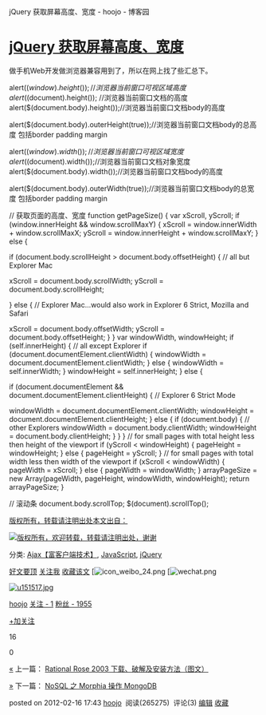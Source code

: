 jQuery 获取屏幕高度、宽度 - hoojo - 博客园

# [jQuery 获取屏幕高度、宽度](https://www.cnblogs.com/hoojo/archive/2012/02/16/2354663.html)

做手机Web开发做浏览器兼容用到了，所以在网上找了些汇总下。

alert($(window).height()); //浏览器当前窗口可视区域高度
alert($(document).height()); //浏览器当前窗口文档的高度
alert($(document.body).height());//浏览器当前窗口文档body的高度

alert($(document.body).outerHeight(true));//浏览器当前窗口文档body的总高度 包括border padding margin

alert($(window).width()); //浏览器当前窗口可视区域宽度
alert($(document).width());//浏览器当前窗口文档对象宽度
alert($(document.body).width());//浏览器当前窗口文档body的高度

alert($(document.body).outerWidth(true));//浏览器当前窗口文档body的总宽度 包括border padding margin

// 获取页面的高度、宽度
function getPageSize() {
 var xScroll, yScroll;
 if (window.innerHeight && window.scrollMaxY) {
xScroll = window.innerWidth + window.scrollMaxX;
yScroll = window.innerHeight + window.scrollMaxY;
} else {

 if (document.body.scrollHeight > document.body.offsetHeight) { // all but Explorer Mac

xScroll = document.body.scrollWidth;
yScroll = document.body.scrollHeight;

} else { // Explorer Mac...would also work in Explorer 6 Strict, Mozilla and Safari

xScroll = document.body.offsetWidth;
yScroll = document.body.offsetHeight;
}
}
 var windowWidth, windowHeight;
 if (self.innerHeight) { // all except Explorer
 if (document.documentElement.clientWidth) {
windowWidth = document.documentElement.clientWidth;
} else {
windowWidth = self.innerWidth;
}
windowHeight = self.innerHeight;
} else {

 if (document.documentElement && document.documentElement.clientHeight) { // Explorer 6 Strict Mode

windowWidth = document.documentElement.clientWidth;
windowHeight = document.documentElement.clientHeight;
} else {
 if (document.body) { // other Explorers
windowWidth = document.body.clientWidth;
windowHeight = document.body.clientHeight;
}
}
}
 // for small pages with total height less then height of the viewport
 if (yScroll < windowHeight) {
pageHeight = windowHeight;
} else {
pageHeight = yScroll;
}
 // for small pages with total width less then width of the viewport
 if (xScroll < windowWidth) {
pageWidth = xScroll;
} else {
pageWidth = windowWidth;
}
arrayPageSize = new Array(pageWidth, pageHeight, windowWidth, windowHeight);
 return arrayPageSize;
}

// 滚动条
document.body.scrollTop;
$(document).scrollTop();

[版权所有，转载请注明出处](http://hoojo.cnblogs.com/)[本文出自：](http://hoojo.cnblogs.com/)

 [![](http://s.shareto.com.cn/btn/lg-share-cn.gif)版权所有，欢迎转载，转载请注明出处，谢谢](http://hoojo.cnblogs.com/)

分类: [Ajax【富客户端技术】](https://www.cnblogs.com/hoojo/category/276233.html), [JavaScript](https://www.cnblogs.com/hoojo/category/276246.html), [jQuery](https://www.cnblogs.com/hoojo/category/276249.html)

 [好文要顶](jQuery%20获取屏幕高度、宽度%20-%20hoojo%20-%20博客园.md#)  [关注我](jQuery%20获取屏幕高度、宽度%20-%20hoojo%20-%20博客园.md#)  [收藏该文](jQuery%20获取屏幕高度、宽度%20-%20hoojo%20-%20博客园.md#)  [![icon_weibo_24.png](jQuery%20获取屏幕高度、宽度%20-%20hoojo%20-%20博客园.md#)  [![wechat.png](jQuery%20获取屏幕高度、宽度%20-%20hoojo%20-%20博客园.md#)

 [![u151517.jpg](../_resources/4723103257684852cedced95d01d9a47.jpg)](https://home.cnblogs.com/u/hoojo/)

 [hoojo](https://home.cnblogs.com/u/hoojo/)
 [关注 - 1](https://home.cnblogs.com/u/hoojo/followees/)
 [粉丝 - 1955](https://home.cnblogs.com/u/hoojo/followers/)

 [+加关注](jQuery%20获取屏幕高度、宽度%20-%20hoojo%20-%20博客园.md#)

 16

 0

 [«](https://www.cnblogs.com/hoojo/archive/2012/02/14/2350782.html) 上一篇： [Rational Rose 2003 下载、破解及安装方法（图文）](https://www.cnblogs.com/hoojo/archive/2012/02/14/2350782.html)

 [»](https://www.cnblogs.com/hoojo/archive/2012/02/17/2355384.html) 下一篇： [NoSQL 之 Morphia 操作 MongoDB](https://www.cnblogs.com/hoojo/archive/2012/02/17/2355384.html)

posted on 2012-02-16 17:43 [hoojo](https://www.cnblogs.com/hoojo/)  阅读(265275)  评论(3) [编辑](https://i.cnblogs.com/EditPosts.aspx?postid=2354663) [收藏](jQuery%20获取屏幕高度、宽度%20-%20hoojo%20-%20博客园.md#)